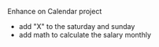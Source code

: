 Enhance on Calendar project
- add "X" to the saturday and sunday
- add math to calculate the salary monthly
